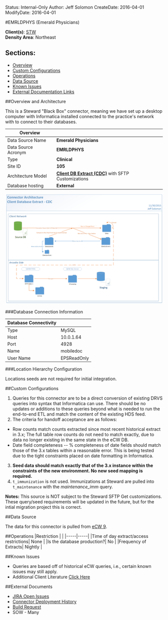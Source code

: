 Status: Internal-Only
Author: Jeff Solomon
CreateDate: 2016-04-01
ModifyDate: 2016-04-01


#EMRLDPHYS (Emerald Physicians)

**Client(s)**: [STW](../STW.md)  
**Density Area**: Northeast   


## Sections:
* [Overview](#overview-and-architecture)
* [Custom Configurations](#custom-configurations)
* [Operations](#operations)
* [Data Source](#data-source)
* [Known Issues](#known-issues)
* [External Documentation Links](#external-documents)

##Overview and Architecture

This is a Steward "Black Box" connector, meaning we have set up a desktop computer with Informatica installed connected to the practice's network with  to connect to their databases.   

| Overview ||
|-----|-----|
| Data Source Name| **Emerald Physicians** |
| Data Source Acronym| **EMRLDPHYS** |
| Type | **Clinical** |
| Site ID | **105** |
| Architecture Model | [**Client DB Extract (CDC)**](../../Tech_Delivery/Standard-Implementations/Client-DB-Extract-CDC.md) with SFTP Customizations|
| Database hosting | **External** |

<a href="../../../img/Connector-Client-DB-Extract-CDC.png">![](../../img/Connector-Client-DB-Extract-CDC.png)</a>

###Database Connection Information  

|Database Connectivity||
|-----|-----|
|Type|MySQL|
|Host|10.0.1.64|
|Port|4928|
|Name|mobiledoc|
|User Name|EPSReadOnly|  


###Location Hierarchy Configuration

Locations seeds are not required for initial integration.

##Custom Configurations

1. Queries for this connector are to be a direct conversion of existing DRVS queries into syntax that Informatica can use. There should be no updates or additions to these queries beyond what is needed to run the end-to-end ETL and match the content of the existing HDS feed.
2. The criteria for handoff acceptance are as follows:  
- Row counts match counts extracted since most recent historical extract in 3.x; The full table row counts do not need to match exactly, due to data no longer existing in the same state in the eCW DB. 
- Date field completeness -- % completeness of date fields should match those of the 3.x tables within a reasonable error. This is being tested due to the tight constraints placed on date formatting in Informatica.
3. **Seed data should match exactly that of the 3.x instance within the constraints of the new environment. No new seed mapping is required.**
4. `t_immunization` is not used. Immunizations at Steward are pulled into `t_maintenance` with the *maintenance_imm* query. 


**Notes:** This source is NOT subject to the Steward SFTP Get customizations. These query/seed requirements will be updated in the future, but for the intial migration project this is correct.

##Data Source

The data for this connector is pulled from [eCW 9](../../Tech_Delivery/EHR-Documentation/eCW.md).

##Operations
|Restriction | |
|-----|-----|
|Time of day extract/access restrictions| None |
|Is the database production?| No  |
|Frequency of Extracts| Nightly |

##Known Issues


* Queries are based off of historical eCW queries, i.e., certain known issues may still apply.  
* Additional Client Literature [Click Here](https://arcadia.app.box.com/files/0/f/3940812891/Per-Site%20Gap%20Analysis)

##External Documents
- [JIRA Open Issues](https://jira.arcadiasolutions.com/issues/?jql=(labels%20%3D%20EMRLDPHYS%20or%20%22Data%20Source%20Acronym%22%20~%20EMRLDPHYS)%20and%20status%20!%3D%20Closed)
- [Connector Deployment History](https://github.com/arcadia/qdw/wiki/connector-version)
- [Build Request](https://arcadia.box.com/s/3pctsu7aqbvxzonk7b020khs0x1zerg9)
- SOW - Many